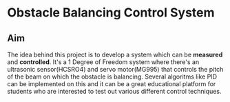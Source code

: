 # Obstacle Balancing Control System 
## Aim 
The idea behind this project is to develop a system which can be **measured** and **controlled**.  It's a 1 Degree of Freedom system where there's an ultrasonic sensor(HCSRO4) and servo motor(MG995) that controls the pitch of the beam on which the obstacle is balancing. Several algoritms like PID can be implemented on this and it can be a great educational platform for students who are interested to test out various different control techniques. 
